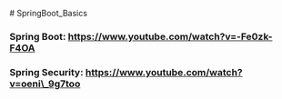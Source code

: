 \# SpringBoot\_Basics



### Spring Boot: https://www.youtube.com/watch?v=-Fe0zk-F4OA

### Spring Security: https://www.youtube.com/watch?v=oeni\_9g7too

